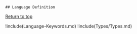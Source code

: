     ## Language Definition

[Return to top](#pattern-programming-language)

!include(Language-Keywords.md)
!include(Types/Types.md)
